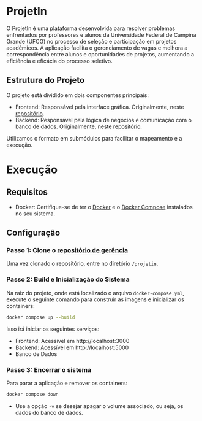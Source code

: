 # ProjetIn

O ProjetIn é uma plataforma desenvolvida para resolver problemas enfrentados por professores e alunos da Universidade Federal de Campina Grande (UFCG) no processo de seleção e participação em projetos acadêmicos. A aplicação facilita o gerenciamento de vagas e melhora a correspondência entre alunos e oportunidades de projetos, aumentando a eficiência e eficácia do processo seletivo.

## Estrutura do Projeto
O projeto está dividido em dois componentes principais:

- Frontend: Responsável pela interface gráfica. Originalmente, neste [repositório](https://github.com/ESinco/frontend.git).
- Backend: Responsável pela lógica de negócios e comunicação com o banco de dados. Originalmente, neste [repositório](https://github.com/ESinco/backend.git).

Utilizamos o formato em submódulos para facilitar o mapeamento e a execução.

# Execução

## Requisitos
- Docker: Certifique-se de ter o [Docker](https://docs.docker.com/engine/install/) e o [Docker Compose](https://docs.docker.com/compose/install/) instalados no seu sistema.

## Configuração

### Passo 1: Clone o [repositório de gerência](https://github.com/ESinco/gerencia.git)
Uma vez clonado o repositório, entre no diretório `/projetin`.

### Passo 2: Build e Inicialização do Sistema
Na raiz do projeto, onde está localizado o arquivo `docker-compose.yml`, execute o seguinte comando para construir as imagens e inicializar os containers:
```sh
docker compose up --build
```

Isso irá iniciar os seguintes serviços:

- Frontend: Acessível em http://localhost:3000
- Backend: Acessível em http://localhost:5000
- Banco de Dados

### Passo 3: Encerrar o sistema
Para parar a aplicação e remover os containers:
```sh
docker compose down
```
- Use a opção `-v` se desejar apagar o volume associado, ou seja, os dados do banco de dados.

